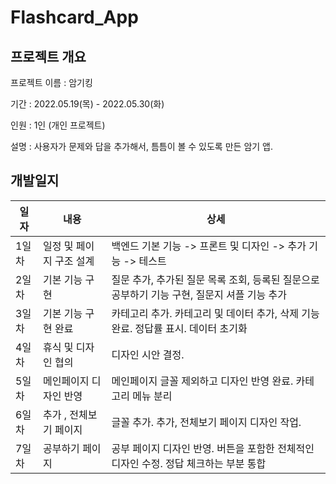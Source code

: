 # Flashcard_App
## 프로젝트 개요

프로젝트 이름 : 암기킹

기간 : 2022.05.19(목) - 2022.05.30(화)

인원 : 1인 (개인 프로젝트)

설명 : 사용자가 문제와 답을 추가해서, 틈틈이 볼 수 있도록 만든 암기 앱.



## 개발일지

| 일자  | 내용                     | 상세                                                         |
| ----- | ------------------------ | ------------------------------------------------------------ |
| 1일차 | 일정 및 페이지 구조 설계 | 백엔드 기본 기능 -> 프론트 및 디자인 -> 추가 기능 -> 테스트  |
| 2일차 | 기본 기능 구현           | 질문 추가, 추가된 질문 목록 조회, 등록된 질문으로 공부하기 기능 구현, 질문지 셔플 기능 추가 |
| 3일차 | 기본 기능 구현 완료      | 카테고리 추가. 카테고리 및 데이터 추가, 삭제 기능 완료. 정답률 표시. 데이터 초기화 |
| 4일차 | 휴식 및 디자인 협의      | 디자인 시안 결정.                                            |
| 5일차 | 메인페이지 디자인 반영   | 메인페이지 글꼴 제외하고 디자인 반영 완료. 카테고리 메뉴 분리 |
| 6일차 | 추가 , 전체보기 페이지   | 글꼴 추가. 추가, 전체보기 페이지 디자인 작업.                |
| 7일차 | 공부하기 페이지          | 공부 페이지 디자인 반영. 버튼을 포함한 전체적인 디자인 수정. 정답 체크하는 부분 통합 |

